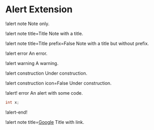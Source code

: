 # Alert Extension

!alert note
Note only.

!alert note title=Title
Note with a title.

!alert note title=Title prefix=False
Note with a title but without prefix.

!alert error
An error.

!alert warning
A warning.

!alert construction
Under construction.

!alert construction icon=False
Under construction.


!alert! error
An alert with some code.

```c++
int x;
```
!alert-end!


!alert note title=[Google](https://google.com)
Title with link.
